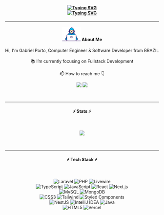 <h4 align="center">
    <a href="https://git.io/typing-svg"><img align="center" src="https://readme-typing-svg.demolab.com?font=Fira+Code&duration=2000&pause=5000&width=170&lines=Hi+I'm+Gabriel" alt="Typing SVG" /></a>
    <br>
    <a href="https://git.io/typing-svg"><img src="https://readme-typing-svg.demolab.com?font=Fira+Code&duration=5000&pause=3000&width=240&lines=Nice+to+meet+you!+👋+" alt="Typing SVG" /></a>
</h4>

<hr>
<h4 align="center"><img src="/images/Developer.gif" alt="developer gif"  height="45px">  About Me</h4>

<p align="center">
  Hi, I'm Gabriel Porto, Computer Engineer & Software Developer from BRAZIL
  <br>
  <br>
  📚 I’m currently focusing on Fullstack Development
  <br>
  <br>
  📫 How to reach me 👇
</p>

<p align="center">
  <a href="https://www.linkedin.com/in/gabriel-porto-a7293b199/"><img src="https://img.shields.io/badge/linkedin-%230077B5.svg?&style=for-the-badge&logo=linkedin&logoColor=white" height=23></a> <a href="mailto:gabrieljoserporto@gmail.com"><img src="https://img.shields.io/badge/Gmail-D14836?style=for-the-badge&logo=gmail&logoColor=white" height=23></a>
</p>  

<br>
<hr>
<h4 align="center">⚡ Stats ⚡</h4>
<br>
<p align="center">
<a href="https://github.com/HalemoGPA/">
      <img width=325  src="https://github-readme-stats.vercel.app/api/top-langs/?username=Gabriel-Porto&hide=c%23,powershell,Mathematica,Ruby,Objective-C,Objective-C%2b%2b,Cuda&title_color=61dafb&text_color=ffffff&icon_color=61dafb&bg_color=20232a&langs_count=8&layout=compact&border_color=61dafb&hide_border=true" />
 </a>
</p>

<br>
<hr>
<h4 align="center">⚡ Tech Stack ⚡</h4>
<br>
<div align="center">
    
![Laravel](https://img.shields.io/badge/laravel-000?style=for-the-badge&logo=laravel&logoColor=%23FF2D20)
![PHP](https://img.shields.io/badge/php-000?style=for-the-badge&logo=php&logoColor=%23777BB4)
![Livewire](https://img.shields.io/badge/livewire-000?style=for-the-badge&logo=livewire&logoColor=%23FB70A9)
<br>
![TypeScript](https://img.shields.io/badge/typescript-000?style=for-the-badge&logo=typescript&logoColor=%233178C6)
![JavaScript](https://img.shields.io/badge/javascript-000?style=for-the-badge&logo=javascript&logoColor=%23F7DF1E)
![React](https://img.shields.io/badge/react-000?style=for-the-badge&logo=react&logoColor=%2361DAFB)
![Next.js](https://img.shields.io/badge/nextjs-000?style=for-the-badge&logo=nextdotjs&logoColor=%23FFFFFF)
<br>
![MySQL](https://img.shields.io/badge/mysql-000?style=for-the-badge&logo=mysql&logoColor=%234479A1)
![MongoDB](https://img.shields.io/badge/mongodb-000?style=for-the-badge&logo=mongodb&logoColor=%2347A248)
<br>
![CSS3](https://img.shields.io/badge/CSS3-000?style=for-the-badge&logo=css3&logoColor=264CE4)
![Tailwind](https://img.shields.io/badge/tailwind-000?style=for-the-badge&logo=tailwindcss&logoColor=%2306B6D4)
![Styled Components](https://img.shields.io/badge/styled--components-000?style=for-the-badge&logo=styled-components&logoColor=white)
<br>
![NestJS](https://img.shields.io/badge/nestjs-000?style=for-the-badge&logo=nestjs&logoColor=%23E0234E)
![IntelliJ IDEA](https://img.shields.io/badge/IntelliJIDEA-000000.svg?style=for-the-badge&logo=intellij-idea&logoColor=white)
![Java](https://img.shields.io/badge/java-000?style=for-the-badge&logo=openjdk&logoColor=white)
<br>
![HTML5](https://img.shields.io/badge/HTML5-000?style=for-the-badge&logo=html5)
![Vercel](https://img.shields.io/badge/vercel-%23000000.svg?style=for-the-badge&logo=vercel&logoColor=white)
</div>

